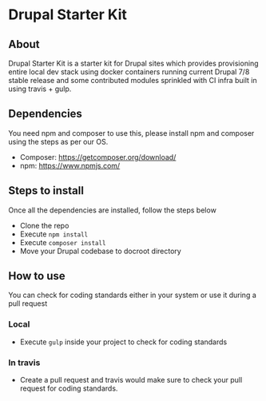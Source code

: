 # Drupal Starter Kit

## About
Drupal Starter Kit is a starter kit for Drupal sites which provides provisioning entire local
dev stack using docker containers running current Drupal 7/8 stable release and some contributed
modules sprinkled with CI infra built in using travis + gulp.

## Dependencies
You need npm and composer to use this, please install npm and composer using the steps as per our
OS.
* Composer: https://getcomposer.org/download/
* npm: https://www.npmjs.com/

## Steps to install
Once all the dependencies are installed, follow the steps below

* Clone the repo
* Execute ```npm install```
* Execute ```composer install```
* Move your Drupal codebase to docroot directory

## How to use
You can check for coding standards either in your system or use it during a pull request

### Local
* Execute ```gulp``` inside your project to check for coding standards

### In travis
* Create a pull request and travis would make sure to check your pull request for coding standards.
